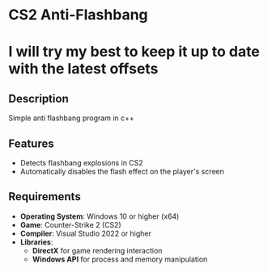 # CS2 Anti-Flashbang

# I will try my best to keep it up to date with the latest offsets

## Description

Simple anti flashbang program in c++

## Features

- Detects flashbang explosions in CS2
- Automatically disables the flash effect on the player's screen

## Requirements

- **Operating System**: Windows 10 or higher (x64)
- **Game**: Counter-Strike 2 (CS2)
- **Compiler**: Visual Studio 2022 or higher
- **Libraries**:
    - **DirectX** for game rendering interaction
    - **Windows API** for process and memory manipulation
